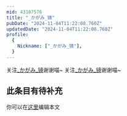 ```yaml
---
mid: 43187576
title: "_かがみ_镜"
pubDate: "2024-11-04T11:22:08.760Z"
updatedDate: "2024-11-04T11:22:08.760Z"
profile:
  {
    Nickname: ["_かがみ_镜"],
  }
---
```


关注[_かがみ_镜](https://space.bilibili.com/43187576)谢谢喵~ 关注[_かがみ_镜](https://space.bilibili.com/43187576)谢谢喵~

## 此条目有待补充
你可以在[这里](https://github.com/Yuhanawa/VTuber.ICU/edit/master/src/content/v/_かがみ_镜/index.md)编辑本文
